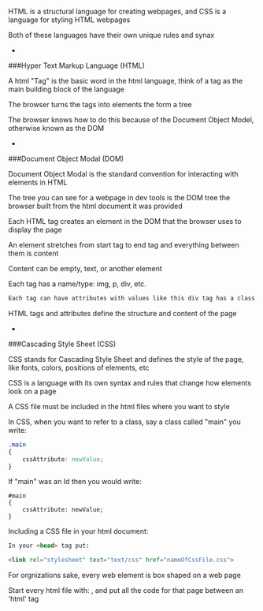HTML is a structural language for creating webpages, and CSS is a language for styling HTML webpages

Both of these languages have their own unique rules and synax

-

###Hyper Text Markup Language (HTML)

A html "Tag" is the basic word in the html language, think of a tag as the main building block of the language

The browser turns the tags into elements the form a tree

The browser knows how to do this because of the Document Object Model, otherwise known as the DOM

-

###Document Object Modal (DOM)


Document Object Modal is the standard convention for interacting with elements in HTML

The tree you can see for a webpage in dev tools is the DOM tree the browser built from the html document it was provided

Each HTML tag creates an element in the DOM that the browser uses to display the page

An element stretches from start tag to end tag and everything between them is content

Content can be empty, text, or another element

Each tag has a name/type: img, p, div, etc.

```HTML
Each tag can have attributes with values like this div tag has a class attribute with the value "main": <div class="main">...</div>
```

HTML tags and attributes define the structure and content of the page

-

###Cascading Style Sheet (CSS)


CSS stands for Cascading Style Sheet and defines the style of the page, like fonts, colors, positions of elements, etc

CSS is a language with its own syntax and rules that change how elements look on a page

A CSS file must be included in the html files where you want to style

In CSS, when you want to refer to a class, say a class called "main" you write:

```CSS
.main
{
    cssAttribute: newValue;
}
```

If "main" was an Id then you would write:

```
#main
{
    cssAttribute: newValue;
}
```

Including a CSS file in your html document:

```HTML
In your <head> tag put:

<link rel="stylesheet" text="text/css" href="nameOfCssFile.css">
```

For orgnizations sake, every web element is box shaped on a web page

Start every html file with: <!DOCTYPE html>, and put all the code for that page between an 'html' tag
